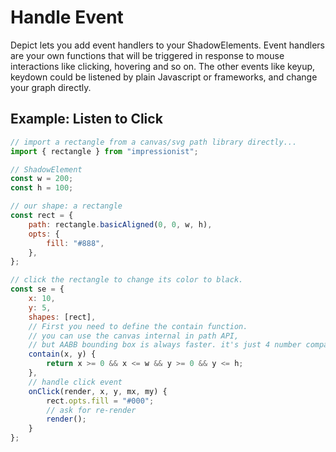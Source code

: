 # Handle Event

Depict lets you add event handlers to your ShadowElements. Event handlers are your own functions that will be triggered in response to mouse interactions like clicking, hovering and so on.
The other events like keyup, keydown could be listened by plain Javascript or frameworks, and change your graph directly.

## Example: Listen to Click

```js
// import a rectangle from a canvas/svg path library directly...
import { rectangle } from "impressionist";

// ShadowElement
const w = 200;
const h = 100;

// our shape: a rectangle
const rect = {
    path: rectangle.basicAligned(0, 0, w, h),
    opts: {
        fill: "#888",
    },
};

// click the rectangle to change its color to black.
const se = {
    x: 10,
    y: 5,
    shapes: [rect],
    // First you need to define the contain function.
    // you can use the canvas internal in path API,
    // but AABB bounding box is always faster. it's just 4 number comparasion.
    contain(x, y) {
        return x >= 0 && x <= w && y >= 0 && y <= h;
    },
    // handle click event
    onClick(render, x, y, mx, my) {
        rect.opts.fill = "#000";
        // ask for re-render
        render();
    }
};
```
